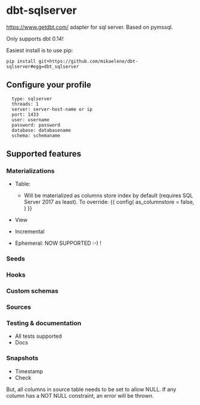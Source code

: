 # dbt-sqlserver
https://www.getdbt.com/ adapter for sql server. Based on pymssql. 

Only supports dbt 0.14!

Easiest install is to use pip:

    pip install git+https://github.com/mikaelene/dbt-sqlserver#egg=dbt_sqlserver


## Configure your profile

      type: sqlserver
      threads: 1
      server: server-host-name or ip
      port: 1433
      user: username
      password: password
      database: databasename
      schema: schemaname

## Supported features

### Materializations
- Table: 
    - Will be materialized as columns store index by default (requires SQL Server 2017 as least). To override:
{{
  config(
    as_columnstore = false,
  )
}}
- View
- Incremental


- Ephemeral: NOW SUPPORTED :-) !

### Seeds

### Hooks

### Custom schemas

### Sources

### Testing & documentation
- All tests supported 
- Docs

### Snapshots
- Timestamp
- Check

But, all columns in source table needs to be set to allow NULL. If any column has a NOT NULL constraint, an error will be thrown.